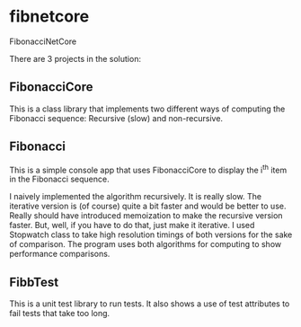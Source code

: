 # fibnetcore
FibonacciNetCore

There are 3 projects in the solution:

## FibonacciCore

This is a class library that implements two different ways of computing the Fibonacci sequence: Recursive (slow) and non-recursive.


## Fibonacci

This is a simple console app that uses FibonacciCore to display the i<sup>th</sup> item in the Fibonacci sequence.

I naively implemented the algorithm recursively. It is really slow. 
The iterative version is (of course) quite a bit faster and would be better to use.
Really should have introduced memoization to make the recursive version faster. But, well, if you have to do that, just make it iterative.
I used Stopwatch class to take high resolution timings of both versions for the sake of comparison.
The program uses both algorithms for computing to show performance comparisons.

## FibbTest

This is a unit test library to run tests.
It also shows a use of test attributes to fail tests that take too long.
